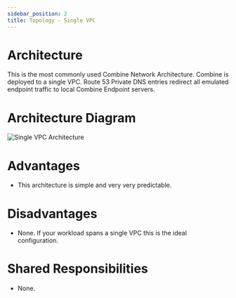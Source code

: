 ```yaml
---
sidebar_position: 2
title: Topology - Single VPC
---
```


# Architecture

This is the most commonly used Combine Network Architecture. Combine is deployed to a single VPC. Route 53 Private DNS entries redirect all emulated endpoint traffic to local Combine Endpoint servers.

# Architecture Diagram

![Single VPC Architecture](/aws/combine_network_architecture_single_vpc.png)

# Advantages

- This architecture is simple and very very predictable.

# Disadvantages

- None. If your workload spans a single VPC this is the ideal configuration.

# Shared Responsibilities

- None.